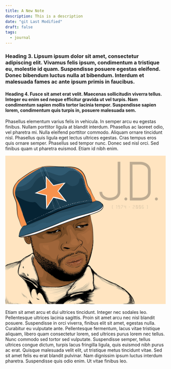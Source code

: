 ```yaml
---
title: A New Note
description: This is a description
date: "git Last Modified"
draft: false
tags:
  - journal
---
```



### Heading 3. Lipsum ipsum dolor sit amet, consectetur adipiscing elit. Vivamus felis ipsum, condimentum a tristique eu, molestie id quam. Suspendisse posuere egestas eleifend. Donec bibendum luctus nulla at bibendum. Interdum et malesuada fames ac ante ipsum primis in faucibus.

#### Heading 4. Fusce sit amet erat velit. Maecenas sollicitudin viverra tellus. Integer eu enim sed neque efficitur gravida ut vel turpis. Nam condimentum sapien mollis tortor lacinia tempor. Suspendisse sapien lorem, condimentum quis turpis in, posuere malesuada sem.

Phasellus elementum varius felis in vehicula. In semper arcu eu egestas finibus. Nullam porttitor ligula at blandit interdum. Phasellus ac laoreet odio, vel pharetra mi. Nulla eleifend porttitor commodo. Aliquam ornare tincidunt nisl. Phasellus quis ligula eget lectus ultrices egestas. Cras tempus eros quis ornare semper. Phasellus sed tempor nunc. Donec sed nisl orci. Sed finibus quam ut pharetra euismod. Etiam id nibh enim.

![A vector illustration of J Dilla](/img/posts/8600538877_ced84c1f6b_o.png)

Etiam sit amet arcu et dui ultrices tincidunt. Integer nec sodales leo. Pellentesque ultrices lacinia sagittis. Proin sit amet arcu nec nisl blandit posuere. Suspendisse in orci viverra, finibus elit sit amet, egestas nulla. Curabitur eu vulputate ante. Pellentesque fermentum, lacus vitae tristique aliquam, libero quam consectetur lorem, sed ultrices purus lorem nec tellus. Nunc commodo sed tortor sed vulputate. Suspendisse semper, tellus ultrices congue dictum, turpis lacus fringilla ligula, quis euismod nibh purus ac erat. Quisque malesuada velit elit, ut tristique metus tincidunt vitae. Sed sit amet felis eu erat blandit pulvinar. Nam dignissim ipsum luctus interdum pharetra. Suspendisse quis odio enim. Ut vitae finibus leo.
